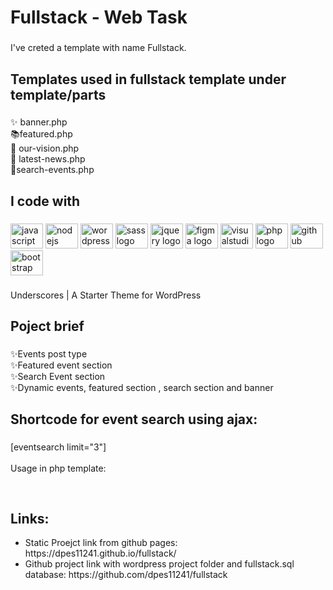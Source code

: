 <h1 align="left">Fullstack - Web Task</h1>

###

<p align="left">I've creted a template with name  Fullstack.</p>

###

<h2 align="left">Templates used in fullstack template under template/parts</h2>

###

<p align="left">✨ banner.php<br>📚featured.php<br>🎯 our-vision.php<br>🎲 latest-news.php<br>🎯search-events.php</p>

###

<h2 align="left">I code with</h2>

###

<div align="left">
  <img src="https://cdn.jsdelivr.net/gh/devicons/devicon/icons/javascript/javascript-original.svg" height="40" width="52" alt="javascript logo"  />
  <img src="https://cdn.jsdelivr.net/gh/devicons/devicon/icons/nodejs/nodejs-original.svg" height="40" width="52" alt="nodejs logo"  />
  <img src="https://cdn.jsdelivr.net/gh/devicons/devicon/icons/wordpress/wordpress-original.svg" height="40" width="52" alt="wordpress logo"  />
  <img src="https://cdn.jsdelivr.net/gh/devicons/devicon/icons/sass/sass-original.svg" height="40" width="52" alt="sass logo"  />
  <img src="https://cdn.jsdelivr.net/gh/devicons/devicon/icons/jquery/jquery-original.svg" height="40" width="52" alt="jquery logo"  />
  <img src="https://cdn.jsdelivr.net/gh/devicons/devicon/icons/figma/figma-original.svg" height="40" width="52" alt="figma logo"  />
  <img src="https://cdn.jsdelivr.net/gh/devicons/devicon/icons/visualstudio/visualstudio-plain.svg" height="40" width="52" alt="visualstudio logo"  />
  <img src="https://cdn.jsdelivr.net/gh/devicons/devicon/icons/php/php-original.svg" height="40" width="52" alt="php logo"  />
  <img src="https://cdn.jsdelivr.net/gh/devicons/devicon/icons/github/github-original.svg" height="40" width="52" alt="github logo"  />
  <img src="https://cdn.jsdelivr.net/gh/devicons/devicon/icons/bootstrap/bootstrap-original.svg" height="40" width="52" alt="bootstrap logo"  />
</div>

###

<p align="left">Underscores | A Starter Theme for WordPress</p>

###

<h2 align="left">Poject brief</h2>

###

<p align="left">✨Events post type<br>✨Featured event section<br>✨Search Event section<br>✨Dynamic events, featured section , search section and banner</p>

###

<h2 align="left">Shortcode for event search using ajax:</h2>

###

<p align="left">[eventsearch limit="3"]<br><br>Usage in php template:<br> 
<pre>
<?php echo do_shortcode( '[eventsearch limit="3"]' );  ?>
</pre>
</p>

###

<h2 align="left">Links:</h2>

<ul>
    <li> Static Proejct link from github pages: https://dpes11241.github.io/fullstack/ </li>
    <li> Github project link with wordpress project folder and fullstack.sql database: https://github.com/dpes11241/fullstack </li>
</ul>
